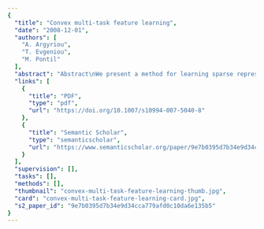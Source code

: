```yaml
---
{
  "title": "Convex multi-task feature learning",
  "date": "2008-12-01",
  "authors": [
    "A. Argyriou",
    "T. Evgeniou",
    "M. Pontil"
  ],
  "abstract": "Abstract\nWe present a method for learning sparse representations shared across multiple tasks. This method is a generalization of the well-known single-task 1-norm regularization. It is based on a novel non-convex regularizer which controls the number of learned features common across the tasks. We prove that the method is equivalent to solving a convex optimization problem for which there is an iterative algorithm which converges to an optimal solution. The algorithm has a simple interpretation: it alternately performs a supervised and an unsupervised step, where in the former step it learns task-specific functions and in the latter step it learns common-across-tasks sparse representations for these functions. We also provide an extension of the algorithm which learns sparse nonlinear representations using kernels. We report experiments on simulated and real data sets which demonstrate that the proposed method can both improve the performance relative to learning each task independently and lead to a few learned features common across related tasks. Our algorithm can also be used, as a special case, to simply select—not learn—a few common variables across the tasks.\n",
  "links": [
    {
      "title": "PDF",
      "type": "pdf",
      "url": "https://doi.org/10.1007/s10994-007-5040-8"
    },
    {
      "title": "Semantic Scholar",
      "type": "semanticscholar",
      "url": "https://www.semanticscholar.org/paper/9e7b0395d7b34e9d34cca779afd0c10da6e135b5"
    }
  ],
  "supervision": [],
  "tasks": [],
  "methods": [],
  "thumbnail": "convex-multi-task-feature-learning-thumb.jpg",
  "card": "convex-multi-task-feature-learning-card.jpg",
  "s2_paper_id": "9e7b0395d7b34e9d34cca779afd0c10da6e135b5"
}
---
```


